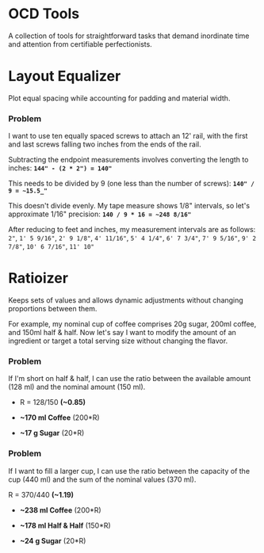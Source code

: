# OCD Tools

A collection of tools for straightforward tasks that demand inordinate time and attention from certifiable perfectionists.

# Layout Equalizer
Plot equal spacing while accounting for padding and material width.

### Problem
I want to use ten equally spaced screws to attach an 12' rail, with the first and last screws falling two inches from the ends of the rail.

Subtracting the endpoint measurements involves converting the length to inches: **`144" - (2 * 2") = 140"`**

This needs to be divided by 9 (one less than the number of screws): **`140" / 9 = ~15.5_"`**

This doesn't divide evenly. My tape measure shows 1/8" intervals, so let's approximate 1/16" precision: **`140 / 9 * 16 = ~248 8/16"`**

After reducing to feet and inches, my measurement intervals are as follows: `2"`, `1' 5 9/16"`, `2' 9 1/8"`, `4' 11/16"`, `5' 4 1/4"`, `6' 7 3/4"`, `7' 9 5/16"`, `9' 2 7/8"`, `10' 6 7/16"`, `11' 10"`

# Ratioizer
Keeps sets of values and allows dynamic adjustments without changing proportions between them.

For example, my nominal cup of coffee comprises 20g sugar, 200ml coffee, and 150ml half & half.
Now let's say I want to modify the amount of an ingredient or target a total serving size without changing the flavor.

### Problem
If I'm short on half & half, I can use the ratio between the available amount (128 ml) and the nominal amount (150 ml).

* R = 128/150 **(~0.85)**

* **~170 ml Coffee**  (200\*R)

* **~17 g Sugar** (20\*R)

### Problem
If I want to fill a larger cup, I can use the ratio between the capacity of the cup (440 ml) and the sum of the nominal values (370 ml).

R = 370/440 **(~1.19)**

* **~238 ml Coffee** (200*R)

* **~178 ml Half & Half** (150*R)

* **~24 g Sugar** (20*R)
